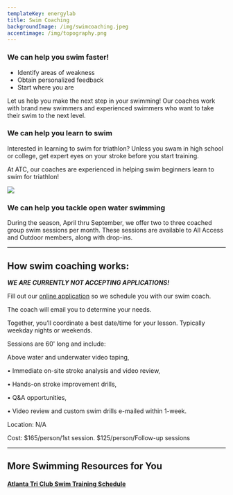 ```yaml
---
templateKey: energylab
title: Swim Coaching
backgroundImage: /img/swimcoaching.jpeg
accentimage: /img/topography.png
---
```

### We can help you swim faster!

* Identify areas of weakness
* Obtain personalized feedback
* Start where you are

Let us help you make the next step in your swimming! Our coaches work with brand new swimmers and experienced swimmers who want to take their swim to the next level.

### We can help you learn to swim

Interested in learning to swim for triathlon? Unless you swam in high school or college, get expert eyes on your stroke before you start training.

At ATC, our coaches are experienced in helping swim beginners learn to swim for triathlon!

![](https://energylabatl.com/2017/wp-content/uploads/2017/05/18556977_10154766414597746_971767310805515168_n.jpg)

### We can help you tackle open water swimming

During the season, April thru September, we offer two to three coached group swim sessions per month. These sessions are available to All Access and Outdoor members, along with drop-ins.

- - -

## How swim coaching works:

***WE ARE CURRENTLY NOT ACCEPTING APPLICATIONS!***

Fill out our [online application](https://goo.gl/forms/NrTJmnJyUMrmSgJq1) so we schedule you with our swim coach. 

The coach will email you to determine your needs.

Together, you’ll coordinate a best date/time for your lesson. Typically weekday nights or weekends.

Sessions are 60' long and include:

Above water and underwater video taping,

• Immediate on-site stroke analysis and video review,

• Hands-on stroke improvement drills,

•  Q&A opportunities,

• Video review and custom swim drills e-mailed within 1-week.

Location: N/A

Cost: $165/person/1st session. $125/person/Follow-up sessions   

- - -

## More Swimming Resources for You

#### [Atlanta Tri Club Swim Training Schedule](https://clients.mindbodyonline.com/classic/ws?studioid=30262&stype=-7&sView=week&sLoc=0)